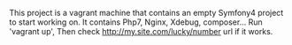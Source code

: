 This project is a vagrant machine that contains an empty Symfony4 project to start working on.
It contains Php7, Nginx, Xdebug, composer... Run 'vagrant up', Then check http://my.site.com/lucky/number url if it works.
